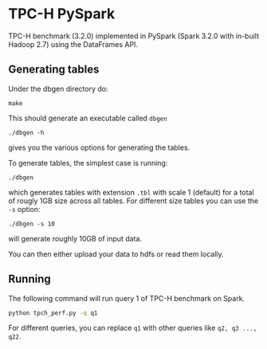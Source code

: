 # TPC-H PySpark

TPC-H benchmark (3.2.0) implemented in PySpark (Spark 3.2.0 with in-built Hadoop 2.7) using the DataFrames API.


## Generating tables

Under the dbgen directory do:
```
make
```

This should generate an executable called `dbgen`
```
./dbgen -h
```
gives you the various options for generating the tables. 

To generate tables, the simplest case is running:
```
./dbgen
```
which generates tables with extension `.tbl` with scale 1 (default) for a total of rougly 1GB size across all tables. For different size tables you can use the `-s` option:
```
./dbgen -s 10
```
will generate roughly 10GB of input data.

You can then either upload your data to hdfs or read them locally.


## Running

The following command will run query $1$ of TPC-H benchmark on Spark. 
```bash
python tpch_perf.py -q q1
```

For different queries, you can replace `q1` with other queries like `q2, q3 ..., q22`.  


